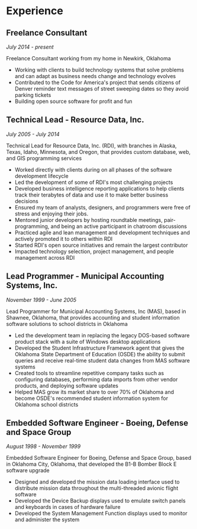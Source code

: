 # Experience

## Freelance Consultant

_July 2014 - present_


<article markdown="1">

Freelance Consultant working from my home in Newkirk, Oklahoma

* Working with clients to build technology systems that solve problems and can adapt as business needs change and technology evolves
* Contributed to the Code for America's project that sends citizens of Denver reminder text messages of street sweeping dates so they avoid parking tickets
* Building open source software for profit and fun

</article>

## Technical Lead - Resource Data, Inc.

_July 2005 - July 2014_

<article markdown="1">

Technical Lead for Resource Data, Inc. (RDI), with branches in Alaska, Texas, Idaho, Minnesota, and Oregon, that provides custom database, web, and GIS programming services

* Worked directly with clients during on all phases of the software development lifecycle
* Led the development of some of RDI's most challenging projects
* Developed business intelligence reporting applications to help clients track their terabytes of data and use it to make better business decisions
* Ensured my team of analysts, designers, and programmers were free of stress and enjoying their jobs.
* Mentored junior developers by hosting roundtable meetings, pair-programming, and being an active participant in chatroom discussions
* Practiced agile and lean management and development techniques and actively promoted it to others within RDI
* Started RDI's open source initiatives and remain the largest contributor
* Impacted technology selection, project management, and people management across RDI

</article>

## Lead Programmer - Municipal Accounting Systems, Inc.

_November 1999 - June 2005_

<article markdown="1">

Lead Programmer for Municipal Accounting Systems, Inc (MAS), based in Shawnee, Oklahoma, that provides accounting and student information software solutions to school districts in Oklahoma

* Led the development team in replacing the legacy DOS-based software product stack with a suite of Windows desktop applications
* Developed the Student Infrastructure Framework agent that gives the Oklahoma State Department of Education (OSDE) the ability to submit queries and receive real-time student data changes from MAS software systems
* Created tools to streamline repetitive company tasks such as configuring databases, performing data imports from other vendor products, and deploying software updates
* Helped MAS grow its market share to over 70% of Oklahoma and become OSDE's recommended student information system for Oklahoma school districts

</article>

## Embedded Software Engineer - Boeing, Defense and Space Group

_August 1998 - November 1999_

<article markdown="1">

Embedded Software Engineer for Boeing, Defense and Space Group, based in Oklahoma City, Oklahoma, that developed the B1-B Bomber Block E software upgrade

* Designed and developed the mission data loading interface used to distribute mission data throughout the multi-threaded avionic flight software
* Developed the Device Backup displays used to emulate switch panels and keyboards in cases of hardware failure
* Developed the System Management Function displays used to monitor and administer the system

</article>
